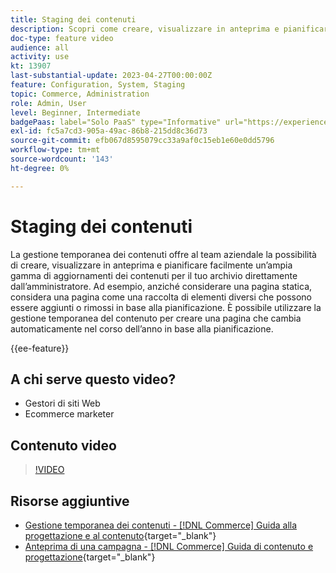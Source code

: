 ```yaml
---
title: Staging dei contenuti
description: Scopri come creare, visualizzare in anteprima e pianificare un’ampia gamma di aggiornamenti di contenuto per il tuo store direttamente dall’Amministratore.
doc-type: feature video
audience: all
activity: use
kt: 13907
last-substantial-update: 2023-04-27T00:00:00Z
feature: Configuration, System, Staging
topic: Commerce, Administration
role: Admin, User
level: Beginner, Intermediate
badgePaas: label="Solo PaaS" type="Informative" url="https://experienceleague.adobe.com/en/docs/commerce/user-guides/product-solutions" tooltip="Applicabile solo ai progetti Adobe Commerce on Cloud (infrastruttura PaaS gestita da Adobe) e ai progetti on-premise."
exl-id: fc5a7cd3-905a-49ac-86b8-215dd8c36d73
source-git-commit: efb067d8595079cc33a9af0c15eb1e60e0dd5796
workflow-type: tm+mt
source-wordcount: '143'
ht-degree: 0%

---
```


# Staging dei contenuti

La gestione temporanea dei contenuti offre al team aziendale la possibilità di creare, visualizzare in anteprima e pianificare facilmente un’ampia gamma di aggiornamenti dei contenuti per il tuo archivio direttamente dall’amministratore. Ad esempio, anziché considerare una pagina statica, considera una pagina come una raccolta di elementi diversi che possono essere aggiunti o rimossi in base alla pianificazione. È possibile utilizzare la gestione temporanea del contenuto per creare una pagina che cambia automaticamente nel corso dell’anno in base alla pianificazione.

{{ee-feature}}

## A chi serve questo video?

- Gestori di siti Web
- Ecommerce marketer

## Contenuto video

>[!VIDEO](https://video.tv.adobe.com/v/343784?quality=12&learn=on)

## Risorse aggiuntive

- [Gestione temporanea dei contenuti - [!DNL Commerce] Guida alla progettazione e al contenuto](https://experienceleague.adobe.com/docs/commerce-admin/content-design/staging/content-staging.html){target="_blank"}
- [Anteprima di una campagna - [!DNL Commerce] Guida di contenuto e progettazione](https://experienceleague.adobe.com/docs/commerce-admin/content-design/staging/content-staging-preview.html){target="_blank"}
